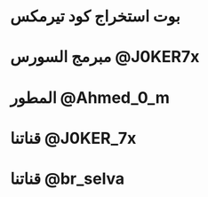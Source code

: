 # بوت استخراج كود تيرمكس

# مبرمج السورس  @J0KER7x

# المطور  @Ahmed_0_m  

# قناتنا   @J0KER_7x

# قناتنا @br_selva
